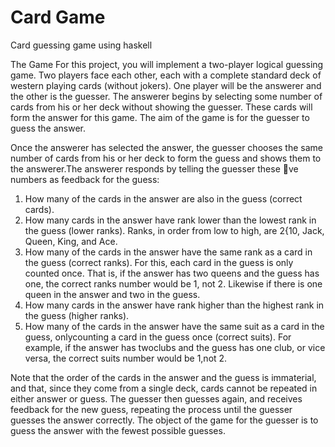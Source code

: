 # Card Game
Card guessing game using haskell

The Game
For this project, you will implement a two-player logical guessing game. Two players face each other, each with a complete standard deck of western playing cards (without jokers). One player will be the answerer and the other is the guesser. The answerer begins by selecting some number of cards from his or her deck without showing the guesser. These cards will form the answer for this game. The aim of the game is for the guesser to guess the answer.

Once the answerer has selected the answer, the guesser chooses the same number of cards from his or her deck to form the guess and shows them to the answerer.The answerer responds by telling the guesser these ve numbers as feedback for the guess:

1. How many of the cards in the answer are also in the guess (correct cards).
2. How many cards in the answer have rank lower than the lowest rank in the guess (lower ranks). Ranks, in order from low to high, are 2{10, Jack, Queen, King, and Ace.
3. How many of the cards in the answer have the same rank as a card in the guess (correct ranks). For this, each card in the guess is only counted once. That is, if the answer has two queens and the guess has one, the correct ranks number would be 1, not 2. Likewise if there is one queen in the answer and two in the guess.
4. How many cards in the answer have rank higher than the highest rank in the guess (higher ranks).
5. How many of the cards in the answer have the same suit as a card in the guess, onlycounting a card in the guess once (correct suits). For example, if the answer has twoclubs and the guess has one club, or vice versa, the correct suits number would be 1,not 2.

Note that the order of the cards in the answer and the guess is immaterial, and that, since they come from a single deck, cards cannot be repeated in either answer or guess. The guesser then guesses again, and receives feedback for the new guess, repeating the process until the guesser guesses the answer correctly. The object of the game for the guesser
is to guess the answer with the fewest possible guesses.
